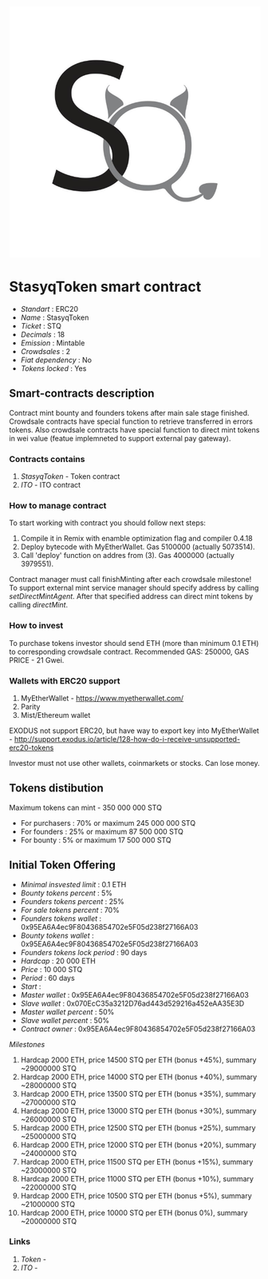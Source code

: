 ![StasyqToken](logo.jpg "StasyqToken")

# StasyqToken smart contract

* _Standart_        : ERC20
* _Name_            : StasyqToken
* _Ticket_          : STQ
* _Decimals_        : 18
* _Emission_        : Mintable
* _Crowdsales_      : 2
* _Fiat dependency_ : No
* _Tokens locked_   : Yes

## Smart-contracts description

Contract mint bounty and founders tokens after main sale stage finished. 
Crowdsale contracts have special function to retrieve transferred in errors tokens.
Also crowdsale contracts have special function to direct mint tokens in wei value (featue implemneted to support external pay gateway).

### Contracts contains
1. _StasyqToken_ - Token contract
3. _ITO_ - ITO contract

### How to manage contract
To start working with contract you should follow next steps:
1. Compile it in Remix with enamble optimization flag and compiler 0.4.18
2. Deploy bytecode with MyEtherWallet. Gas 5100000 (actually 5073514).
3. Call 'deploy' function on addres from (3). Gas 4000000 (actually 3979551). 

Contract manager must call finishMinting after each crowdsale milestone!
To support external mint service manager should specify address by calling _setDirectMintAgent_. After that specified address can direct mint tokens by calling _directMint_.

### How to invest
To purchase tokens investor should send ETH (more than minimum 0.1 ETH) to corresponding crowdsale contract.
Recommended GAS: 250000, GAS PRICE - 21 Gwei.

### Wallets with ERC20 support
1. MyEtherWallet - https://www.myetherwallet.com/
2. Parity 
3. Mist/Ethereum wallet

EXODUS not support ERC20, but have way to export key into MyEtherWallet - http://support.exodus.io/article/128-how-do-i-receive-unsupported-erc20-tokens

Investor must not use other wallets, coinmarkets or stocks. Can lose money.

## Tokens distibution

Maximum tokens can mint - 350 000 000 STQ 
* For purchasers : 70% or maximum 245 000 000 STQ
* For founders : 25% or maximum 87 500 000 STQ 
* For bounty : 5% or maximum 17 500 000 STQ

## Initial Token Offering

* _Minimal insvested limit_     : 0.1 ETH
* _Bounty tokens percent_       : 5%
* _Founders tokens percent_     : 25%
* _For sale tokens percent_     : 70%
* _Founders tokens wallet_      : 0x95EA6A4ec9F80436854702e5F05d238f27166A03
* _Bounty tokens wallet_        : 0x95EA6A4ec9F80436854702e5F05d238f27166A03
* _Founders tokens lock period_ : 90 days
* _Hardcap_                     : 20 000 ETH
* _Price_                       : 10 000 STQ
* _Period_                      : 60 days
* _Start_                       : 
* _Master wallet_               : 0x95EA6A4ec9F80436854702e5F05d238f27166A03
* _Slave wallet_                : 0x070EcC35a3212D76ad443d529216a452eAA35E3D
* _Master wallet percent_       : 50%
* _Slave wallet percent_        : 50%
* _Contract owner_              : 0x95EA6A4ec9F80436854702e5F05d238f27166A03

_Milestones_
 1. Hardcap 2000 ETH, price 14500 STQ per ETH (bonus +45%), summary ~29000000 STQ
 2. Hardcap 2000 ETH, price 14000 STQ per ETH (bonus +40%), summary ~28000000 STQ
 3. Hardcap 2000 ETH, price 13500 STQ per ETH (bonus +35%), summary ~27000000 STQ
 4. Hardcap 2000 ETH, price 13000 STQ per ETH (bonus +30%), summary ~26000000 STQ
 5. Hardcap 2000 ETH, price 12500 STQ per ETH (bonus +25%), summary ~25000000 STQ
 6. Hardcap 2000 ETH, price 12000 STQ per ETH (bonus +20%), summary ~24000000 STQ
 7. Hardcap 2000 ETH, price 11500 STQ per ETH (bonus +15%), summary ~23000000 STQ
 8. Hardcap 2000 ETH, price 11000 STQ per ETH (bonus +10%), summary ~22000000 STQ
 9. Hardcap 2000 ETH, price 10500 STQ per ETH (bonus  +5%), summary ~21000000 STQ
10. Hardcap 2000 ETH, price 10000 STQ per ETH (bonus   0%), summary ~20000000 STQ

### Links
1. _Token_ - 
2. _ITO_ - 


